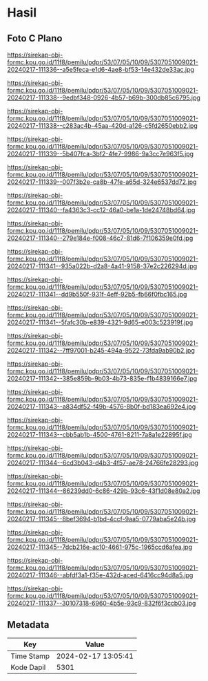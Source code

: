 # Hasil

## Foto C Plano

https://sirekap-obj-formc.kpu.go.id/11f8/pemilu/pdpr/53/07/05/10/09/5307051009021-20240217-111336--a5e5feca-e1d6-4ae8-bf53-14e432de33ac.jpg

https://sirekap-obj-formc.kpu.go.id/11f8/pemilu/pdpr/53/07/05/10/09/5307051009021-20240217-111338--9edbf348-0926-4b57-b69b-300db85c6795.jpg

https://sirekap-obj-formc.kpu.go.id/11f8/pemilu/pdpr/53/07/05/10/09/5307051009021-20240217-111338--c283ac4b-45aa-420d-a126-c5fd2650ebb2.jpg

https://sirekap-obj-formc.kpu.go.id/11f8/pemilu/pdpr/53/07/05/10/09/5307051009021-20240217-111339--5b407fca-3bf2-4fe7-9986-9a3cc7e963f5.jpg

https://sirekap-obj-formc.kpu.go.id/11f8/pemilu/pdpr/53/07/05/10/09/5307051009021-20240217-111339--007f3b2e-ca8b-47fe-a65d-324e6537dd72.jpg

https://sirekap-obj-formc.kpu.go.id/11f8/pemilu/pdpr/53/07/05/10/09/5307051009021-20240217-111340--fa4363c3-cc12-46a0-be1a-1de24748bd64.jpg

https://sirekap-obj-formc.kpu.go.id/11f8/pemilu/pdpr/53/07/05/10/09/5307051009021-20240217-111340--279e184e-f008-46c7-81d6-7f106359e0fd.jpg

https://sirekap-obj-formc.kpu.go.id/11f8/pemilu/pdpr/53/07/05/10/09/5307051009021-20240217-111341--935a022b-d2a8-4a41-9158-37e2c226294d.jpg

https://sirekap-obj-formc.kpu.go.id/11f8/pemilu/pdpr/53/07/05/10/09/5307051009021-20240217-111341--dd9b550f-931f-4eff-92b5-fb66f0fbc165.jpg

https://sirekap-obj-formc.kpu.go.id/11f8/pemilu/pdpr/53/07/05/10/09/5307051009021-20240217-111341--5fafc30b-e839-4321-9d65-e003c523919f.jpg

https://sirekap-obj-formc.kpu.go.id/11f8/pemilu/pdpr/53/07/05/10/09/5307051009021-20240217-111342--7ff97001-b245-494a-9522-73fda9ab90b2.jpg

https://sirekap-obj-formc.kpu.go.id/11f8/pemilu/pdpr/53/07/05/10/09/5307051009021-20240217-111342--385e859b-9b03-4b73-835e-f1b4839166e7.jpg

https://sirekap-obj-formc.kpu.go.id/11f8/pemilu/pdpr/53/07/05/10/09/5307051009021-20240217-111343--a834df52-f49b-4576-8b0f-bd183ea692e4.jpg

https://sirekap-obj-formc.kpu.go.id/11f8/pemilu/pdpr/53/07/05/10/09/5307051009021-20240217-111343--cbb5ab1b-4500-4761-8211-7a8a1e22895f.jpg

https://sirekap-obj-formc.kpu.go.id/11f8/pemilu/pdpr/53/07/05/10/09/5307051009021-20240217-111344--6cd3b043-d4b3-4f57-ae78-24766fe28293.jpg

https://sirekap-obj-formc.kpu.go.id/11f8/pemilu/pdpr/53/07/05/10/09/5307051009021-20240217-111344--86239dd0-6c86-429b-93c6-43f1d08e80a2.jpg

https://sirekap-obj-formc.kpu.go.id/11f8/pemilu/pdpr/53/07/05/10/09/5307051009021-20240217-111345--8bef3694-b1bd-4ccf-9aa5-0779aba5e24b.jpg

https://sirekap-obj-formc.kpu.go.id/11f8/pemilu/pdpr/53/07/05/10/09/5307051009021-20240217-111345--7dcb216e-ac10-4661-975c-1965ccd6afea.jpg

https://sirekap-obj-formc.kpu.go.id/11f8/pemilu/pdpr/53/07/05/10/09/5307051009021-20240217-111346--abfdf3a1-f35e-432d-aced-6416cc94d8a5.jpg

https://sirekap-obj-formc.kpu.go.id/11f8/pemilu/pdpr/53/07/05/10/09/5307051009021-20240217-111337--30107318-6960-4b5e-93c9-832f6f3ccb03.jpg


## Metadata

| Key        | Value               |
| ---------- | ------------------- |
| Time Stamp | 2024-02-17 13:05:41 |
| Kode Dapil | 5301                |



